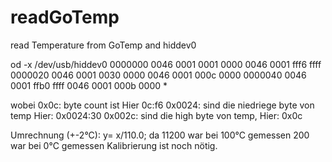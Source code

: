 # readGoTemp
read Temperature from GoTemp and hiddev0


od -x /dev/usb/hiddev0
0000000 0046 0001 0001 0000 0046 0001 fff6 ffff
0000020 0046 0001 0030 0000 0046 0001 000c 0000
0000040 0046 0001 ffb0 ffff 0046 0001 000b 0000
*
 
wobei
0x0c: byte count ist  Hier 0c:f6
0x0024: sind die niedriege byte von temp Hier: 0x0024:30
0x002c: sind die high byte von temp, Hier: 0x0c
 
Umrechnung (+-2°C): y= x/110.0;
da 11200 war bei 100°C gemessen
200 war bei 0°C gemessen
Kalibrierung ist noch nötig.
